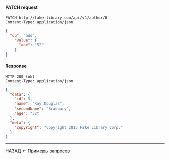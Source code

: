 #### PATCH request

```
PATCH http://fake-library.com/api/v1/author/0
Content-Type: application/json
```
```json
{
  "op": "add",
    "value": {  
      "age": "52" 
    }
}
```

#### Response

```
HTTP 200 (ok)
Content-Type: application/json
```
```json
{
  "data": {
    "id": 5,
    "name": "Ray Douglas",
    "secondName": "Bradbury",
    "age": "52"
  },
  "meta": {
    "copyright": "Copyright 2015 Fake Library Corp."
  }
}
```

---

НАЗАД <- [Примеры запросов](./examples.md)
